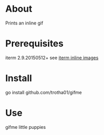 # About
Prints an inline gif

# Prerequisites
iterm 2.9.20150512+
see [iterm inline images](http://iterm2.com/images.html#/section/home)

# Install
go install github.com/trotha01/gifme

# Use
gifme little puppies

